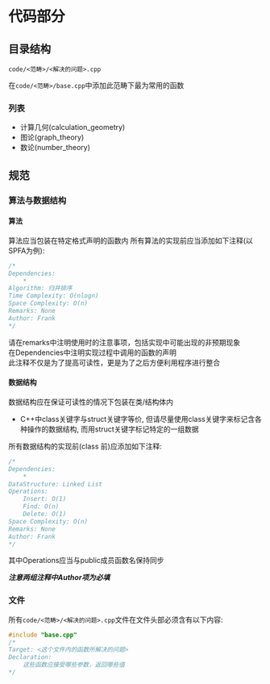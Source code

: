 # 代码部分

## 目录结构

`code/<范畴>/<解决的问题>.cpp`  

在`code/<范畴>/base.cpp`中添加此范畴下最为常用的函数  

### 列表

* 计算几何(calculation_geometry)
* 图论(graph_theory)
* 数论(number_theory)

## 规范

### 算法与数据结构

#### 算法

算法应当包装在特定格式声明的函数内
所有算法的实现前应当添加如下注释(以SPFA为例):

```cpp
/*
Dependencies:
    *
Algorithm: 归并排序
Time Complexity: O(nlogn)
Space Complexity: O(n)
Remarks: None
Author: Frank
*/
```

请在remarks中注明使用时的注意事项，包括实现中可能出现的非预期现象  
在Dependencies中注明实现过程中调用的函数的声明  
此注释不仅是为了提高可读性，更是为了之后方便利用程序进行整合

#### 数据结构

数据结构应在保证可读性的情况下包装在类/结构体内

* C++中class关键字与struct关键字等价, 但请尽量使用class关键字来标记含各种操作的数据结构, 而用struct关键字标记特定的一组数据

所有数据结构的实现前(class 前)应添加如下注释:

```cpp
/*
Dependencies:
    *
DataStructure: Linked List
Operations:
    Insert: O(1)
    Find: O(n)
    Delete: O(1)
Space Complexity: O(n)
Remarks: None
Author: Frank
*/
```

其中Operations应当与public成员函数名保持同步

***注意两组注释中Author项为必填***

### 文件

所有`code/<范畴>/<解决的问题>.cpp`文件在文件头部必须含有以下内容:

```cpp
#include "base.cpp"
/*
Target: <这个文件内的函数所解决的问题>
Declaration:
    这些函数应接受哪些参数，返回哪些值
*/
```